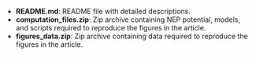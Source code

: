 * **README.md**: README file with detailed descriptions.
* **computation_files.zip**: Zip archive containing NEP potential, models, and scripts required to reproduce the figures in the article.
* **figures_data.zip**: Zip archive containing data required to reproduce the figures in the article.
